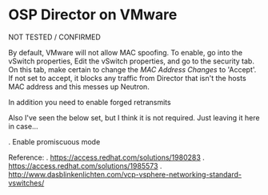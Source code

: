 # OSP Director on VMware

NOT TESTED / CONFIRMED 

By default, VMware will not allow MAC spoofing.  To enable, go into the vSwitch properties, Edit the vSwitch properties, and go to the security tab.  On this tab, make certain to change the *MAC Address Changes* to 'Accept'.  If not set to accept, it blocks any traffic from Director that isn't the hosts MAC address and this messes up Neutron. 

In addition you need to enable forged retransmits

Also I've seen the below set, but I think it is not required.  Just leaving it here in case... 

. Enable promiscuous mode

Reference: 
. https://access.redhat.com/solutions/1980283
. https://access.redhat.com/solutions/1985573
. http://www.dasblinkenlichten.com/vcp-vsphere-networking-standard-vswitches/


